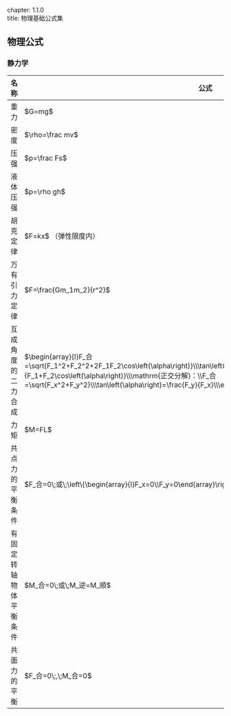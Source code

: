 chapter: 1.1.0  
title: 物理基础公式集

## 物理公式

### 静力学

<div class="mdui-table-fluid">
    <table class="mdui-table mdui-table-hoverable">
        <thead>
            <tr>
                <th>名称</th>
                <th>公式</th>
            </tr>
            </thead>
            <tbody>
            <tr>
                <td>重力</td>
                <td>$G=mg$</td>
            </tr>
            <tr>
                <td>密度</td>
                <td>$\rho=\frac mv$</td>
            </tr>
            <tr>
                <td>压强</td>
                <td>$p=\frac Fs$</td>
            </tr>
            <tr>
                <td>液体压强</td>
                <td>$p=\rho gh$</td>
            </tr>
            <tr>
                <td>胡克定律</td>
                <td>$F=kx$ （弹性限度内）</td>
            </tr>
            <tr>
                <td>万有引力定律</td>
                <td>$F=\frac{Gm_1m_2}{r^2}$</td>
            </tr>
            <tr>
                <td>互成角度的二力合成</td>
                <td>$\begin{array}{l}F_合=\sqrt{F_1^2+F_2^2+2F_1F_2\cos\left(\alpha\right)}\\\tan\left(\theta\right)=\frac{F_2\times\sin\left(\alpha\right)}{F_1+F_2\cos\left(\alpha\right)}\\\mathrm{正交分解}：\\F_合=\sqrt{F_x^2+F_y^2}\\\tan\left(\alpha\right)=\frac{F_y}{F_x}\\\end{array}$</td>
            </tr>
            <tr>
                <td>力矩</td>
                <td>$M=FL$</td>
            </tr>
            <tr>
                <td>共点力的平衡条件</td>
                <td>$F_合=0\;或\;\left\{\begin{array}{l}F_x=0\\F_y=0\end{array}\right.$</td>
            </tr>
            <tr>
                <td>有固定转轴物体平衡条件</td>
                <td>$M_合=0\;或\;M_逆=M_顺$</td>
            </tr>
            <tr>
                <td>共面力的平衡</td>
                <td>$F_合=0\;,\;M_合=0$</td>
            </tr>
        </tbody>
    </table>
</div>